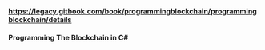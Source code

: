 #### https://legacy.gitbook.com/book/programmingblockchain/programmingblockchain/details
#### Programming The Blockchain in C#
